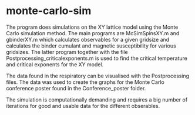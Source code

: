 # monte-carlo-sim

The program does simulations on the XY lattice model using the Monte Carlo simulation method.
The main programs are McSimSpinsXY.m and gbinderXY.m which calculates observables for a given
gridsize and calculates the binder cumulant and magnetic susceptibility for various gridsizes.
The latter program together with the file Postprocessing_criticalexponents.m is used to find the 
critical temperature and critical exponents for the XY model.

The data found in the respiratory can be visualised with the Postprocessing files. The data was
used to create the graphs for the Monte Carlo conference poster found in the Conference_poster 
folder.

The simulation is computationally demanding and requires a big number of iterations for good 
and usable data for the different obserables.
